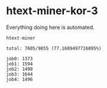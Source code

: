 # htext-miner-kor-3

Everything doing here is automated.

```
htext-miner

total: 7605/9855 (77.1689497716895%)

job0: 1373
job1: 1594
job2: 1498
job3: 1644
job4: 1496
```